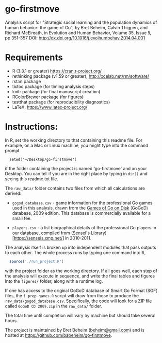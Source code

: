 go-firstmove
============

Analysis script for "Strategic social learning and the population dynamics of human behavior: the game of Go", by Bret Beheim, Calvin Thigpen, and Richard McElreath, in Evolution and Human Behavior, Volume 35, Issue 5, pp.351-357
DOI: http://dx.doi.org/10.1016/j.evolhumbehav.2014.04.001

# Requirements

- R (3.3.1 or greater) https://cran.r-project.org/
- rethinking package (v1.59 or greater), http://xcelab.net/rm/software/
- rstan package
- tictoc package (for timing analysis steps)
- knitr package (for final manuscript creation)
- RColorBrewer package (for figures)
- testthat package (for reproducibility diagnostics)
- LaTeX, https://www.latex-project.org/

# Instructions:

In R, set the working directory to that containing this readme file. For example, on a Mac or Linux machine, you might type into the command prompt

```
  setwd('~/Desktop/go-firstmove')
```

if the folder containing the project is named 'go-firstmove' and on your Desktop. You can tell if you are in the right place by typing in `dir()` and seeing this readme.txt file.

The `raw_data/` folder contains two files from which all calculations are derived:

- `gogod_database.csv` - game information for the professional Go games used in this analysis, drawn from the [Games of Go on Disk](https://gogodonline.co.uk/) (GoGoD) database, 2009 edition. This database is commercially available for a small fee.

- `players.csv` - a list biographical details of the professional Go players in our database, compiled from (Sensei's Library)[https://senseis.xmp.net/] in 2010-2011.

The analysis itself is broken up into independent modules that pass outputs to each other. The whole process runs by typing one command into R,

```r
  source('./run_project.R')
```

with the project folder as the working directory. If all goes well, each step of the analysis will execute in sequence, and write the final tables and figures into the `figures/` folder, along with a runtime log.

If one has access to the original GoGoD database of Smart Go Format (SGF) files, the `1_prep_games.R` script will draw from those to produce the `raw_data/gogod_database.csv`. Specifically, the code will look for a ZIP file called `GoGoD CD 2009.zip` in the `raw_data/` folder.

The total time until completion will vary by machine but should take several hours.

The project is maintained by Bret Beheim (beheim@gmail.com) and is hosted at https://github.com/babeheim/go-firstmove.
